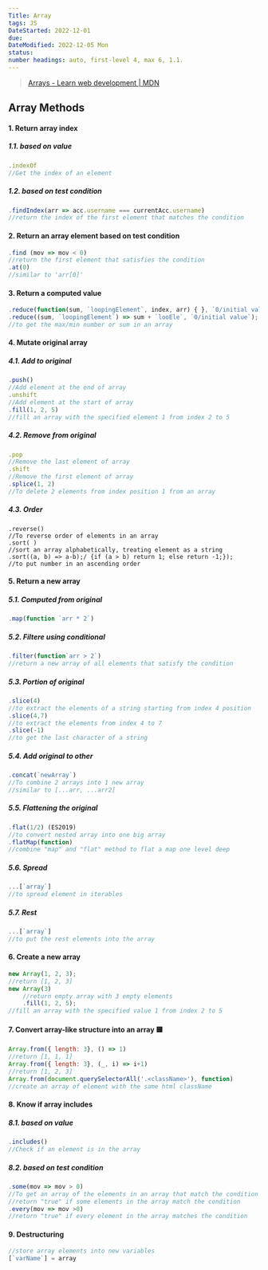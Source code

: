 ```yaml
---
Title: Array
tags: JS
DateStarted: 2022-12-01
due:
DateModified: 2022-12-05 Mon
status:
number headings: auto, first-level 4, max 6, 1.1.
---
```


> [Arrays - Learn web development | MDN](https://developer.mozilla.org/en-US/docs/Learn/JavaScript/First_steps/Arrays)

## Array Methods

#### 1. Return array index

##### 1.1. based on value

```js
.indexOf
//Get the index of an element
```

##### 1.2. based on test condition

```js
.findIndex(arr => acc.username === currentAcc.username)
//return the index of the first element that matches the condition
```

#### 2. Return an array element based on test condition

```js
.find (mov => mov < 0)
//return the first element that satisfies the condition
.at(0)
//similar to 'arr[0]'
```

#### 3. Return a computed value

```js
.reduce(function(sum, `loopingElement`, index, arr) { }, `0/initial value`)
.reduce((sum, `loopingElement`) => sum + `looEle`, `0/initial value`);
//to get the max/min number or sum in an array
```

#### 4. Mutate original array

##### 4.1. Add to original

```js
.push()
//Add element at the end of array
.unshift
//Add element at the start of array
.fill(1, 2, 5)
//fill an array with the specified element 1 from index 2 to 5
```

##### 4.2. Remove from original

```js
.pop
//Remove the last element of array
.shift
//Remove the first element of array
.splice(1, 2)
//To delete 2 elements from index position 1 from an array
```

##### 4.3. Order

```JS
.reverse()
//To reverse order of elements in an array
.sort( )
//sort an array alphabetically, treating element as a string
.sort((a, b) => a-b);/ {if (a > b) return 1; else return -1;});
//to put number in an ascending order
```

#### 5. Return a new array

##### 5.1. Computed from original

```js
.map(function `arr * 2`)
```

##### 5.2. Filtere using conditional

```js
.filter(function`arr > 2`)
//return a new array of all elements that satisfy the condition
```

##### 5.3. Portion of original

```js
.slice(4)
//to extract the elements of a string starting from index 4 position
.slice(4,7)
//to extract the elements from index 4 to 7
.slice(-1)
//to get the last character of a string
```

##### 5.4. Add original to other

```js
.concat(`newArray`)
//To combine 2 arrays into 1 new array
//similar to [...arr, ...arr2]
```

##### 5.5. Flattening the original

```js
.flat(1/2) (ES2019)
//to convert nested array into one big array
.flatMap(function)
//combine "map" and "flat" method to flat a map one level deep
```

##### 5.6. Spread

```js
...[`array`]
//to spread element in iterables
```

##### 5.7. Rest

```js
...[`array`]
//to put the rest elements into the array
```

#### 6. Create a new array

```js
new Array(1, 2, 3);
//return [1, 2, 3]
new Array(3)
	//return empty array with 3 empty elements
	.fill(1, 2, 5);
//fill an array with the specified value 1 from index 2 to 5
```

#### 7. Convert array-like structure into an array 🟨

```js
Array.from({ length: 3}, () => 1)
//return [1, 1, 1]
Array.from({ length: 3}, (_, i) => i+1)
//return [1, 2, 3]
Array.from(document.querySelectorAll('.<className>'), function)
//create an array of element with the same html className
```

#### 8. Know if array includes

##### 8.1. based on value

```js
.includes()
//Check if an element is in the array
```

##### 8.2. based on test condition

```js
.some(mov => mov > 0)
//To get an array of the elements in an array that match the condition
//return "true" if some elements in the array match the condition
.every(mov => mov >0)
//return "true" if every element in the array matches the condition
```

#### 9. Destructuring

```js
//store array elements into new variables
[`varName`] = array
```
